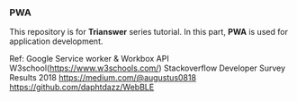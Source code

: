 ### PWA

This repository is for **Trianswer** series tutorial. In this part, **PWA** is used for application development.




Ref:
Google Service worker & Workbox API
W3school(https://www.w3schools.com/)
Stackoverflow Developer Survey Results 2018
https://medium.com/@augustus0818
https://github.com/daphtdazz/WebBLE
